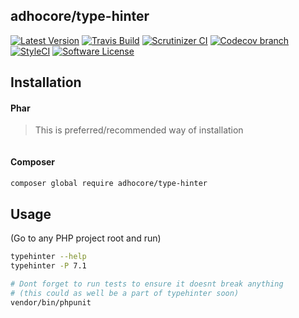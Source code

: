 ## adhocore/type-hinter

[![Latest Version](https://img.shields.io/github/release/adhocore/php-type-hinter.svg?style=flat-square)](https://github.com/adhocore/php-type-hinter/releases)
[![Travis Build](https://img.shields.io/travis/com/adhocore/php-type-hinter/master.svg?style=flat-square)](https://travis-ci.com/adhocore/php-type-hinter?branch=master)
[![Scrutinizer CI](https://img.shields.io/scrutinizer/g/adhocore/php-type-hinter.svg?style=flat-square)](https://scrutinizer-ci.com/g/adhocore/php-type-hinter/?branch=master)
[![Codecov branch](https://img.shields.io/codecov/c/github/adhocore/php-type-hinter/master.svg?style=flat-square)](https://codecov.io/gh/adhocore/php-type-hinter)
[![StyleCI](https://styleci.io/repos/142870630/shield)](https://styleci.io/repos/142870630)
[![Software License](https://img.shields.io/badge/license-MIT-brightgreen.svg?style=flat-square)](./LICENSE)


## Installation

#### Phar

> This is preferred/recommended way of installation

```sh

```

#### Composer

```bash
composer global require adhocore/type-hinter
```

## Usage

(Go to any PHP project root and run)

```sh
typehinter --help
typehinter -P 7.1

# Dont forget to run tests to ensure it doesnt break anything
# (this could as well be a part of typehinter soon)
vendor/bin/phpunit
```
